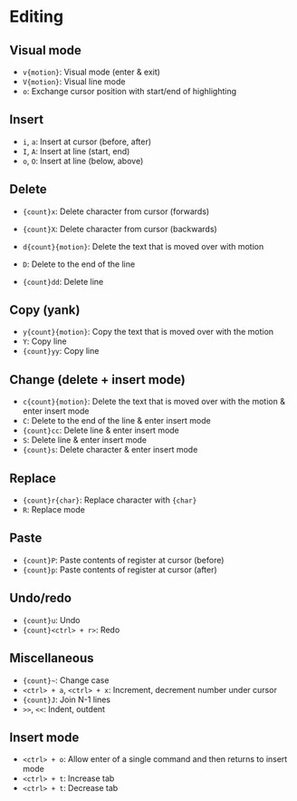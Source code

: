 # Editing

## Visual mode

- `v{motion}`: Visual mode (enter & exit)
- `V{motion}`: Visual line mode
- `o`: Exchange cursor position with start/end of highlighting

## Insert

- `i`, `a`: Insert at cursor (before, after)
- `I`, `A`: Insert at line (start, end)
- `o`, `O`: Insert at line (below, above)

## Delete

- `{count}x`: Delete character from cursor (forwards)
- `{count}X`: Delete character from cursor (backwards)

- `d{count}{motion}`: Delete the text that is moved over with motion
- `D`: Delete to the end of the line
- `{count}dd`: Delete line

## Copy (yank)

- `y{count}{motion}`: Copy the text that is moved over with the motion
- `Y`: Copy line
- `{count}yy`: Copy line

## Change (delete + insert mode)

- `c{count}{motion}`: Delete the text that is moved over with the motion & enter insert mode
- `C`: Delete to the end of the line & enter insert mode
- `{count}cc`: Delete line & enter insert mode
- `S`: Delete line & enter insert mode
- `{count}s`: Delete character & enter insert mode

## Replace

- `{count}r{char}`: Replace character with `{char}`
- `R`: Replace mode

## Paste

- `{count}P`: Paste contents of register at cursor (before)
- `{count}p`: Paste contents of register at cursor (after)

## Undo/redo

- `{count}u`: Undo
- `{count}<ctrl> + r>`: Redo

## Miscellaneous

- `{count}~`: Change case
- `<ctrl> + a`, `<ctrl> + x`: Increment, decrement number under cursor
- `{count}J`: Join N-1 lines
- `>>`, `<<`: Indent, outdent

## Insert mode

- `<ctrl> + o`: Allow enter of a single command and then returns to insert mode
- `<ctrl> + t`: Increase tab
- `<ctrl> + t`: Decrease tab
